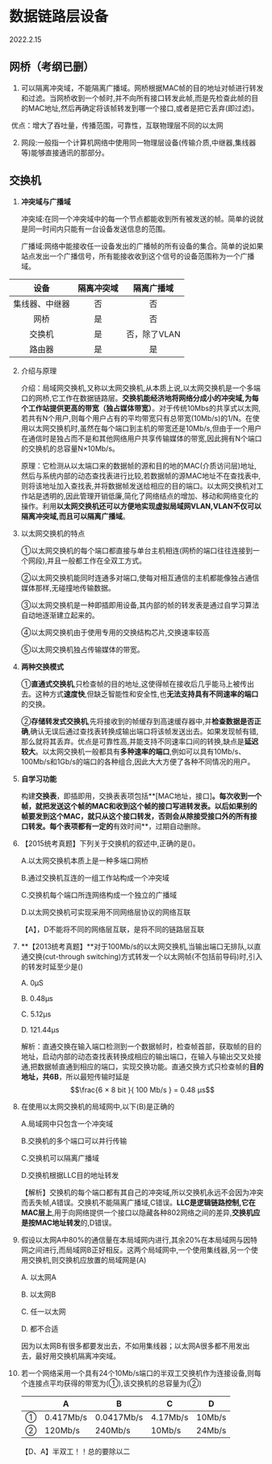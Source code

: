 # 数据链路层设备

2022.2.15

## 网桥（考纲已删）

1. 可以隔离冲突域，不能隔离广播域。网桥根据MAC帧的目的地址对帧进行转发和过滤。当网桥收到一个帧时,并不向所有接口转发此帧,而是先检查此帧的目的MAC地址,然后再确定将该帧转发到哪一个接口,或者是把它丢弃(即过滤)。

​	优点：增大了吞吐量，传播范围，可靠性，互联物理层不同的以太网

2. 网段:一般指一个计算机网络中使用同一物理层设备(传输介质,中继器,集线器等)能够直接通讯的那部分。

## 交换机

1. **冲突域与广播域**

   冲突域:在同一个冲突域中的每一个节点都能收到所有被发送的帧。简单的说就是同一时间内只能有一台设备发送信息的范围。

   广播域:网络中能接收任一设备发出的广播帧的所有设备的集合。简单的说如果站点发出一个广播信号，所有能接收收到这个信号的设备范围称为一个广播域。

|      设备      | 隔离冲突域 |  隔离广播域  |
| :------------: | :--------: | :----------: |
| 集线器、中继器 |     否     |      否      |
|      网桥      |     是     |      否      |
|     交换机     |     是     | 否，除了VLAN |
|     路由器     |     是     |      是      |

2. 介绍与原理

   介绍：局域网交换机,又称以太网交换机,从本质上说,以太网交换机是一个多端口的网桥,它工作在数据链路层。**交换机能经济地将网络分成小的冲突域,为每个工作站提供更高的带宽（独占媒体带宽）**。对于传统10Mbs的共享式以太网,若共有N个用户,则每个用户占有的平均带宽只有总带宽(10Mb/s)的1/N。在使用以太网交换机时,虽然在每个端口到主机的带宽还是10Mb/s,但由于一个用户在通信时是独占而不是和其他网络用户共享传输媒体的带宽,因此拥有N个端口的交换机的总容量N×10Mb/s。

   原理：它检测从以太端口来的数据帧的源和目的地的MAC(介质访问层)地址,然后与系统内部的动态查找表进行比较,若数据帧的源MAC地址不在查找表中,则将该地址加入查找表,并将数据帧发送给相应的目的端口。以太网交换机对工作站是透明的,因此管理开销低廉,简化了网络结点的增加、移动和网络变化的操作。利用**以太网交换机还可以方便地实现虚拟局域网VLAN,VLAN不仅可以隔离冲突域,而且可以隔离广播域**。

5. 以太网交换机的特点

   ①以太网交换机的每个端口都直接与单台主机相连(网桥的端口往往连接到一个网段),并且一般都工作在全双工方式。

   ②以太网交换机能同时连通多对端口,使每对相互通信的主机都能像独占通信媒体那样,无碰撞地传输数据。

   ③以太网交换机是一种即插即用设备,其内部的帧的转发表是通过自学习算法自动地逐渐建立起来的。

   ④以太网交换机由于使用专用的交换结构芯片,交换速率较高

   ⑤以太网交换机独占传输媒体的带宽。

6. **两种交换模式**

   ①**直通式交换机**,只检查帧的目的地址,这使得帧在接收后几乎能马上被传出去。这种方式**速度快**,但缺乏智能性和安全性,也**无法支持具有不同速率的端口**的交换。

   ②**存储转发式交换机**,先将接收到的帧缓存到高速缓存器中,并**检查数据是否正确**,确认无误后通过查找表转换成输出端口将该帧发送出去。如果发现帧有错,那么就将其丢弃。优点是可靠性高,并能支持不同速率口间的转换,缺点是**延迟较大**。以太网交换机一般都具有**多种速率的端口**,例如可以具有10Mb/s、100Mb/s和1Gb/s的端口的各种组合,因此大大方便了各种不同情况的用户。

7. **自学习功能**

   构建**交换表**，即插即用，交换表表项包括**[MAC地址，接口]**。每次收到一个帧，就把发送这个帧的MAC和收到这个帧的接口写进转发表。以后如果别的帧要发到这个MAC，就只从这个接口转发，否则会从除接受接口外的所有接口转发。每个表项都有一定的**有效时间**，过期自动删除。

8. 【2015统考真题】下列关于交换机的叙述中,正确的是()。

   A.以太网交换机本质上是一种多端口网桥

   B.通过交换机互连的一组工作站构成一个冲突域

   C.交换机每个端口所连网络构成一个独立的广播域

   D.以太网交换机可实现采用不同网络层协议的网络互联

   【A】，D不能将不同的网络层互联，是将不同的链路层互联

9. **【2013统考真题】**对于100Mb/s的以太网交换机,当输出端口无排队,以直通交换(cut-through switching)方式转发一个以太网帧(不包括前导码)时,引入的转发时延至少是()

   A. 0μS

   B. 0.48μs

   C. 5.12μs

   D. 121.44μs

   解析：直通交换在输入端口检测到一个数据帧时，检查帧首部，获取帧的目的地址，启动内部的动态查找表转换成相应的输出端口，在输入与输出交叉处接通,把数据帧直通到相应的端口，实现交换功能。直通交换方式只检查帧的**目的地址，共6B**，所以最短传输时延是$$\frac{6 × 8 bit }{ 100 Mb/s } = 0.48 μs$$

10. 在使用以太网交换机的局域网中,以下(B)是正确的

    A.局域网中只包含一个冲突域

    B.交换机的多个端口可以并行传输

    C.交换机可以隔离广播域

    D.交换机根据LLC目的地址转发

    【解析】交换机的每个端口都有其自己的冲突域,所以交换机永远不会因为冲突而丢失帧,A错误。交换机不能隔离广播域,C错误。**LLC是逻辑链路控制,它在MAC层上**,用于向网络提供一个接口以隐藏各种802网络之间的差异,**交换机应是按MAC地址转发**的,D错误。

11. 假设以太网A中80%的通信量在本局域网内进行,其余20%在本局域网与因特网之间进行,而局域网B正好相反。这两个局域网中,一个使用集线器,另一个使用交换机,则交换机应放置的局域网是(A)

    A. 以太网A

    B. 以太网B

    C. 任一以太网

    D. 都不合适

    因为以太网B有很多都要发出去，不如用集线器；以太网A很多都不用发出去，最好用交换机隔离冲突域。

12. 若一个网络采用一个具有24个10Mb/s端口的半双工交换机作为连接设备,则每个连接点平均获得的带宽为(①),该交换机的总容量为(②)

    |      | A         | B          | C        | D      |
    | ---- | --------- | ---------- | -------- | ------ |
    | ①    | 0.417Mb/s | 0.0417Mb/s | 4.17Mb/s | 10Mb/s |
    | ②    | 120Mb/s   | 240Mb/s    | 10Mb/s   | 24Mb/s |

    【D、A】半双工！！总的要除以二